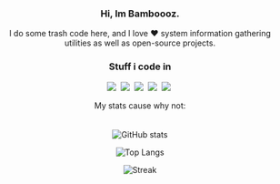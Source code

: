 <div align="center">

### Hi, Im Bamboooz.
I do some trash code here, and I love ❤ system information gathering utilities as well as open-source projects.
### Stuff i code in
[<img src="https://img.shields.io/badge/java-007396.svg?&style=for-the-badge&logo=java&logoColor=white"/>][java]&nbsp;
[<img src="https://img.shields.io/badge/python-3776AB.svg?&style=for-the-badge&logo=python&logoColor=white"/>][python]&nbsp;
[<img src="https://img.shields.io/badge/C%23-239120.svg?&style=for-the-badge&logo=c-sharp&logoColor=white"/>][csharp]&nbsp;
[<img src="https://img.shields.io/badge/C-A8B9CC.svg?&style=for-the-badge&logo=C&logoColor=white"/>][c]&nbsp;
[<img src="https://img.shields.io/badge/x86%20assembly-E8CF6E.svg?&style=for-the-badge&logoColor=white"/>][asm]&nbsp;
 
[java]: https://en.wikipedia.org/wiki/Java_(programming_language)
[python]: https://en.wikipedia.org/wiki/Python_(programming_language)
[csharp]: https://en.wikipedia.org/wiki/C_Sharp_(programming_language)
[c]: https://en.wikipedia.org/wiki/C_(programming_language)
[asm]: https://en.wikipedia.org/wiki/X86_assembly_language

My stats cause why not:
<br/><br/><br/>
![GitHub stats](https://github-readme-stats.vercel.app/api?username=Bamboooz&layout=compact&theme=radical)
 
![Top Langs](https://github-readme-stats.vercel.app/api/top-langs?username=bamboooz&show_icons=true&locale=en&layout=compact&theme=radical)
 
![Streak](https://github-readme-streak-stats.herokuapp.com/?user=bamboooz&theme=radical)

